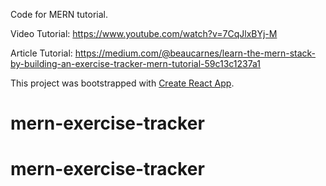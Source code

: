 Code for MERN tutorial.

Video Tutorial: https://www.youtube.com/watch?v=7CqJlxBYj-M

Article Tutorial: https://medium.com/@beaucarnes/learn-the-mern-stack-by-building-an-exercise-tracker-mern-tutorial-59c13c1237a1

This project was bootstrapped with [Create React App](https://github.com/facebook/create-react-app).
# mern-exercise-tracker
# mern-exercise-tracker
